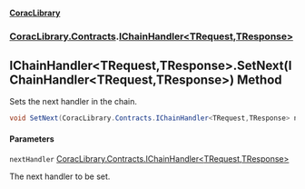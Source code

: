 #### [CoracLibrary](CoracLibrary.md 'CoracLibrary')
### [CoracLibrary.Contracts](CoracLibrary.Contracts.md 'CoracLibrary.Contracts').[IChainHandler&lt;TRequest,TResponse&gt;](CoracLibrary.Contracts.IChainHandler_TRequest,TResponse_.md 'CoracLibrary.Contracts.IChainHandler<TRequest,TResponse>')

## IChainHandler<TRequest,TResponse>.SetNext(IChainHandler<TRequest,TResponse>) Method

Sets the next handler in the chain.

```csharp
void SetNext(CoracLibrary.Contracts.IChainHandler<TRequest,TResponse> nextHandler);
```
#### Parameters

<a name='CoracLibrary.Contracts.IChainHandler_TRequest,TResponse_.SetNext(CoracLibrary.Contracts.IChainHandler_TRequest,TResponse_).nextHandler'></a>

`nextHandler` [CoracLibrary.Contracts.IChainHandler&lt;](CoracLibrary.Contracts.IChainHandler_TRequest,TResponse_.md 'CoracLibrary.Contracts.IChainHandler<TRequest,TResponse>')[TRequest](CoracLibrary.Contracts.IChainHandler_TRequest,TResponse_.md#CoracLibrary.Contracts.IChainHandler_TRequest,TResponse_.TRequest 'CoracLibrary.Contracts.IChainHandler<TRequest,TResponse>.TRequest')[,](CoracLibrary.Contracts.IChainHandler_TRequest,TResponse_.md 'CoracLibrary.Contracts.IChainHandler<TRequest,TResponse>')[TResponse](CoracLibrary.Contracts.IChainHandler_TRequest,TResponse_.md#CoracLibrary.Contracts.IChainHandler_TRequest,TResponse_.TResponse 'CoracLibrary.Contracts.IChainHandler<TRequest,TResponse>.TResponse')[&gt;](CoracLibrary.Contracts.IChainHandler_TRequest,TResponse_.md 'CoracLibrary.Contracts.IChainHandler<TRequest,TResponse>')

The next handler to be set.